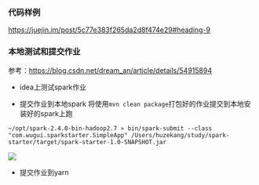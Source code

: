
### 代码样例
https://juejin.im/post/5c77e383f265da2d8f474e29#heading-9

### 本地测试和提交作业
参考：https://blog.csdn.net/dream_an/article/details/54915894

- idea上测试spark作业

- 提交作业到本地spark
将使用`mvn clean package`打包好的作业提交到本地安装好的spark上跑
```
~/opt/spark-2.4.0-bin-hadoop2.7 » bin/spark-submit --class "com.wugui.sparkstarter.SimpleApp" /Users/huzekang/study/spark-starter/target/spark-starter-1.0-SNAPSHOT.jar

```
![](https://raw.githubusercontent.com/huzekang/picbed/master/20190620155332.png)

- 提交作业到yarn